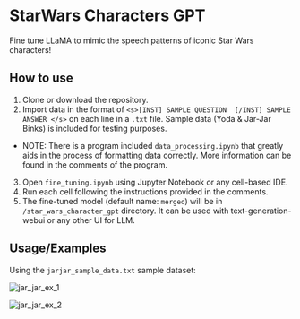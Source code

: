 # StarWars Characters GPT
Fine tune LLaMA to mimic the speech patterns of iconic Star Wars characters!



## How to use

1. Clone or download the repository.
2. Import data in the format of ` <s>[INST] SAMPLE QUESTION  [/INST] SAMPLE ANSWER </s> ` on each line in a `.txt` file. Sample data (Yoda & Jar-Jar Binks) is included for testing purposes.
- NOTE: There is a program included `data_processing.ipynb` that greatly aids in the process of formatting data correctly. More information can be found in the comments of the program.
3. Open `fine_tuning.ipynb` using Jupyter Notebook or any cell-based IDE.
4. Run each cell following the instructions provided in the comments.
5. The fine-tuned model (default name: `merged`) will be in `/star_wars_character_gpt` directory. It can be used with text-generation-webui or any other UI for LLM. 





## Usage/Examples
Using the `jarjar_sample_data.txt` sample dataset:

![jar_jar_ex_1](https://github.com/Teddie-Wei/StarWars-Characters-GPT/assets/114505639/42c027f9-76e0-4fa2-972f-d75f62442e07)

![jar_jar_ex_2](https://github.com/Teddie-Wei/StarWars-Characters-GPT/assets/114505639/78ad3916-5e5d-4fc9-a1a1-7876c155ed85)
